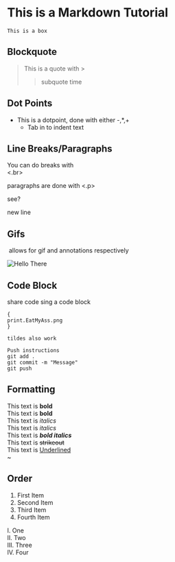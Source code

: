 # This is a Markdown Tutorial 


```This is a box```


## Blockquote
> This is a quote with >
>> subquote time

## Dot Points
- This is a dotpoint, done with either -,*,+
	- Tab in to indent text

## Line Breaks/Paragraphs
You can do breaks with <br> <.br> 

<p>
paragraphs are done with <.p>
<p/>

see?

new line

## Gifs

![]() allows for gif and annotations respectively

![Hello There](star-wars-obi-wan-kenobi.gif)

## Code Block
share code sing a code block

```
{
print.EatMyAss.png
}

tildes also work
```

```
Push instructions
git add .
git commit -m "Message"
git push
```

## Formatting
This text is **bold** <br>
This text is __bold__ <br>
This text is *italics* <br>
This text is _italics_ <br>
This text is ***bold italics*** <br>
This text is ~~strikeout~~ <br>
This text is <ins>Underlined</ins> <br>
~
## Order
<ol> 
	<li>First Item</li>
	<li>Second Item</li>
	<li>Third Item</li>
	<li>Fourth Item</li>
</ol>

<l>
I. One <br>
II. Two <br>
III. Three <br>
IV. Four <br>
</l>


